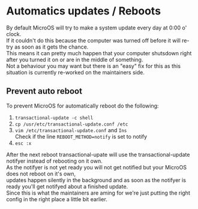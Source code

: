 # Automatics updates / Reboots
By default MicroOS will try to make a system update every day at 0:00 o' clock.  
If it couldn't do this because the computer was turned off before it will re-try as soon as it gets the chance.  
This means it can pretty much happen that your computer shutsdown right after you turned it on or are in the middle of something.  
Not a behaviour you may want but there is an "easy" fix for this as this situation is currently re-worked on the maintainers side.  

## Prevent auto reboot
To prevent MicroOS for automatically reboot do the following:  

1) `transactional-update -c shell`  
2) `cp /usr/etc/transactional-update.conf /etc`  
3) `vim /etc/transactional-update.conf` and `Ins`  
Check if the line `REBOOT_METHOD=notify` is set to notify  
4) `esc :x`  

After the next reboot transactional-upate will use the transactional-update notifyer instead of rebooting on it own.  
As the notifyer is not yet ready you will not get notified but your MicroOS does not reboot on it's own,  
updates happen silently in the background and as soon as the notifyer is ready you'll get notifyed about a finished update.  
Since this is what the maintainers are aming for we're just putting the right config in the right place a little bit earlier.